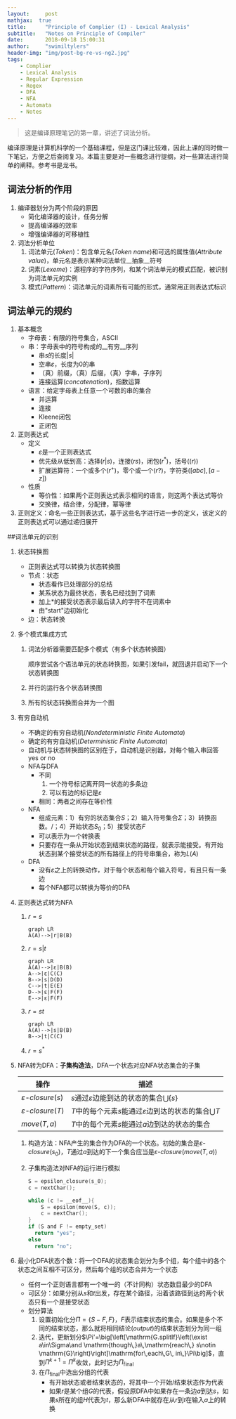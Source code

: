 ```yaml
---
layout:     post
mathjax:  true
title:      "Principle of Complier (I) - Lexical Analysis"
subtitle:   "Notes on Principle of Compiler"
date:       2018-09-18 15:00:31
author:     "swimiltylers"
header-img: "img/post-bg-re-vs-ng2.jpg"
tags:
    - Complier
    - Lexical Analysis
    - Regular Expression
    - Regex
    - DFA
    - NFA
    - Automata
    - Notes
---
```


> 这是编译原理笔记的第一章，讲述了词法分析。

编译原理是计算机科学的一个基础课程，但是这门课比较难，因此上课的同时做一下笔记，方便之后查阅复习。本篇主要是对一些概念进行提纲，对一些算法进行简单的阐释。参考书是龙书。

## 词法分析的作用

1. 编译器划分为两个阶段的原因
   + 简化编译器的设计，任务分解
   + 提高编译器的效率
   + 增强编译器的可移植性
2. 词法分析单位
   1. 词法单元(_Token_)：包含单元名(_Token name_)和可选的属性值(_Attribute value_)，单元名是表示某种词法单位__抽象__符号
   2. 词素(_Lexeme_)：源程序的字符序列，和某个词法单元的模式匹配，被识别为词法单元的实例
   3. 模式(_Pattern_)：词法单元的词素所有可能的形式，通常用正则表达式标识

## 词法单元的规约

1. 基本概念
   + 字母表：有限的符号集合，ASCII
   + 串：字母表中的符号构成的__有穷__序列
     + 串$s$的长度$|s|$
     + 空串$\varepsilon$，长度为0的串
     + （真）前缀，（真）后缀，（真）字串，子序列
     + 连接运算(_concatenation_)，指数运算
   + 语言：给定字母表上任意一个可数的串的集合
     + 并运算
     + 连接
     + Kleene闭包
     + 正闭包
2. 正则表达式
   + 定义
     + $\varepsilon$是一个正则表达式
     + 优先级从低到高：选择($r|s$)，连接($rs$)，闭包($r^*$)，括号($\left(r\right)$)
     + 扩展运算符：一个或多个($r^+$)，零个或一个($r?$)，字符类($\left[abc\right],\,\left[a-z\right]$)
   + 性质
     + 等价性：如果两个正则表达式表示相同的语言，则这两个表达式等价
     + 交换律，结合律，分配律，幂等律
3. 正则定义：命名一些正则表达式，基于这些名字进行进一步的定义，该定义的正则表达式可以通过递归展开

##词法单元的识别

1. 状态转换图

   + 正则表达式可以转换为状态转换图
   + 节点：状态
     + 状态看作已处理部分的总结
     + 某系状态为最终状态，表名已经找到了词素
     + 加上*的接受状态表示最后读入的字符不在词素中
     + 由"start"边初始化
   + 边：状态转换

2. 多个模式集成方式

   1. 词法分析器需要匹配多个模式（有多个状态转换图）

      顺序尝试各个语法单元的状态转换图，如果引发fail，就回退并启动下一个状态转换图

   2. 并行的运行各个状态转换图

   3. 所有的状态转换图合并为一个图

3. 有穷自动机

   + 不确定的有穷自动机(_Nondeterministic Finite Automata_)
   + 确定的有穷自动机(_Deterministic Finite Automata_)
   + 自动机与状态转换图的区别在于，自动机是识别器，对每个输入串回答yes or no
   + NFA与DFA
     + 不同
       1. 一个符号标记离开同一状态的多条边
       2. 可以有边的标记是$\varepsilon$
     + 相同：两者之间存在等价性
   + NFA
     + 组成元素：1）有穷的状态集合$S$；2）输入符号集合$\Sigma$；3）转换函数。/；4）开始状态$S_0$；5）接受状态$F$
     + 可以表示为一个转换表
     + 只要存在一条从开始状态到结束状态的路径，就表示能接受。有开始状态到某个接受状态的所有路径上的符号串集合，称为$L(A)$
   + DFA
     + 没有$\varepsilon$之上的转换动作，对于每个状态和每个输入符号，有且只有一条边
     + 每个NFA都可以转换为等价的DFA

4. 正则表达式转为NFA

   1. $r=s$

      ```mermaid
      graph LR
      A(A)-->|r|B(B)
      ```

   2. $r=s|t$

      ```mermaid
      graph LR
      A(A)-->|ε|B(B)
      A-->|ε|C(C)
      B-->|s|D(D)
      C-->|t|E(E)
      D-->|ε|F(F)
      E-->|ε|F(F)
      ```

   3. $r=st$

      ```mermaid
      graph LR
      A(A)-->|s|B(B)
      B-->|t|C(C)
      ```

   4. $r=s^*$

5. NFA转为DFA：**子集构造法**，DFA一个状态对应NFA状态集合的子集

   | 操作                       | 描述                                                         |
   | -------------------------- | ------------------------------------------------------------ |
   | $\varepsilon$-$closure(s)$ | $s$通过$\varepsilon$边能到达的状态的集合$\bigcup \{s\}$      |
   | $\varepsilon$-$closure(T)$ | $T$中的每个元素$s$能通过$\varepsilon$边到达的状态的集合$\bigcup T$ |
   | $move(T,a)$                | $T$中的每个元素$s$能通过$a$边到达的状态的集合                |

   1. 构造方法：NFA产生的集合作为DFA的一个状态。初始的集合是$\varepsilon$-$closure(s_0)$，$T$通过$a$到达的下一个集合应当是$\varepsilon$-$closure(move(T,a))$

   2. 子集构造法对NFA的运行进行模拟

      ```c
      S = epsilon_closure(s_0);
      c = nextChar();
      
      while (c != __eof__){
          S = epsilon(move(S, c));
          c = nextChar();
      }
      if (S and F != empty_set)
      	return "yes";
      else
      	return "no";
      ```

6. 最小化DFA状态个数：将一个DFA的状态集合划分为多个组，每个组中的各个状态之间互相不可区分，然后每个组的状态合并为一个状态

   + 任何一个正则语言都有一个唯一的（不计同构）状态数目最少的DFA
   + 可区分：如果分别从$s$和$t$出发，存在某个路径，沿着该路径到达的两个状态只有一个是接受状态
   + 划分算法
     1. 设置初始化分$\Pi=\{S-F,F\}$，$F$表示结束状态的集合。如果是多个不同的结束状态，那么就将相同结论(_output_)的结束状态划分为同一组
     2. 迭代，更新划分$\Pi'=\big[\left[\mathrm{G.splitIf}\left(\exist a\in\Sigma\and \mathrm{though\,}a\,\mathrm{reach\,} s\notin \mathrm{G}\right)\right]\mathrm{for\,each\,G\, in\,}\Pi\big]$，直到$\Pi^{k+1}=\Pi^{k}$收敛，此时记为$\Pi_{\mathrm{final}}$
     3. 在$\Pi_{\mathrm{final}}$中选出分组的代表
        + 有开始状态或者结束状态的，将其中一个开始/结束状态作为代表
        + 如果$r$是某个组$G$的代表，假设原DFA中如果存在一条边$a$到达$s$，如果$s$所在的组$H$代表为$t$，那么新DFA中就存在从$r$到$t$在输入$a$上的转换


